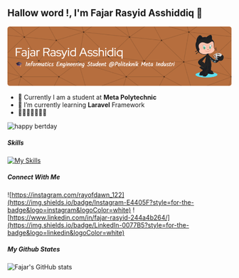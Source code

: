 ## Hallow word !, I'm Fajar Rasyid Asshiddiq 👋

![fajar rasyid](img/github-header-image%20(1).png)

<!--
**fajarRA526/fajarRA526** is a ✨ _special_ ✨ repository because its `README.md` (this file) appears on your GitHub profile.

Here are some ideas to get you started:

- 🔭 I’m currently working on ...
- 🌱 I’m currently learning ...
- 👯 I’m looking to collaborate on ...
- 🤔 I’m looking for help with ...
- 💬 Ask me about ...
- 📫 How to reach me: ...
- 😄 Pronouns: ...
- ⚡ Fun fact: ...
-->
- 🔭 Currently I am a student at **Meta Polytechnic**
- 🌱 I’m currently learning **Laravel** Framework
- 🤗🤗🤗🤗🤗🤗🤗



![happy bertday](img/mario2.gif)



  
  


##### Skills 
[![My Skills](https://skillicons.dev/icons?i=html,css,js,php,laravel,postman,mysql,git,bootstrap,figma&theme=light)](https://skillicons.dev)







##### Connect With Me
![https://instagram.com/rayofdawn_122](https://img.shields.io/badge/Instagram-E4405F?style=for-the-badge&logo=instagram&logoColor=white) ![https://www.linkedin.com/in/fajar-rasyid-244a4b264/](https://img.shields.io/badge/LinkedIn-0077B5?style=for-the-badge&logo=linkedin&logoColor=white)


##### My Github States
![Fajar's GitHub stats](https://github-readme-stats.vercel.app/api?username=fajarRA526&show_icons=true&theme=transparent)


